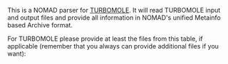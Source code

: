 This is a NOMAD parser for [TURBOMOLE](https://www.turbomole.org/). It will read TURBOMOLE input and
output files and provide all information in NOMAD's unified Metainfo based Archive format.

For TURBOMOLE please provide at least the files from this table, if applicable
(remember that you always can provide additional files if you want):
